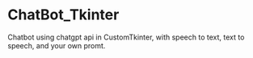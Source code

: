 # ChatBot_Tkinter
Chatbot using chatgpt api in CustomTkinter, with speech to text, text to speech, and your own promt.
